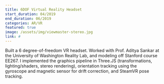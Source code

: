 ```yaml
---
title: 6DOF Virtual Reality Headset
start_duration: 04/2019
end_duration: 06/2019
categories: AR/VR
featured: true
image: /assets/img/viewmaster-stereo.jpg
link: #
---
```

Built a 6 degree-of-freedom VR headset. Worked with Prof. Aditya Sankar at the University of Washington Reality Lab, and modeling off Stanford course EE267. I implemented the graphics pipeline in Three.JS (transformations, lighting/shaders, stereo rendering), orientation tracking using the gyroscope and magnetic sensor for drift correction, and SteamVR pose tracking.